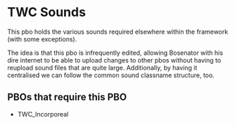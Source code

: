 # TWC Sounds
This pbo holds the various sounds required elsewhere within the framework (with some exceptions).

The idea is that this pbo is infrequently edited, allowing Bosenator with his dire internet to be able to upload changes to other pbos without having to reupload sound files that are quite large. Additionally, by having it centralised we can follow the common sound classname structure, too.

## PBOs that require this PBO
* TWC_Incorporeal